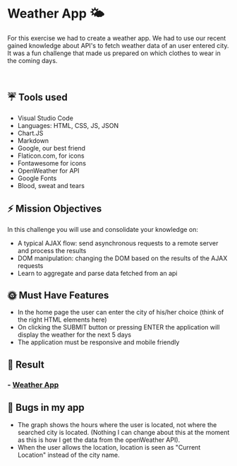 # Weather App 🌤

For this exercise we had to create a weather app. We had to use our recent gained knowledge about API's to fetch weather data of an user entered city. It was a fun challenge that made us prepared on which clothes to wear in the coming days.

<br>

## ☔  Tools used 
- Visual Studio Code 
- Languages: HTML, CSS, JS, JSON
- Chart.JS
- Markdown
- Google, our best friend
- Flaticon.com, for icons
- Fontawesome for icons
- OpenWeather for API
- Google Fonts
- Blood, sweat and tears


## ⚡️ Mission Objectives
In this challenge you will use and consolidate your knowledge on:

* A typical AJAX flow: send asynchronous requests to a remote server and process the results
* DOM manipulation: changing the DOM based on the results of the AJAX requests
* Learn to aggregate and parse data fetched from an api


## 🌞 Must Have Features 
* In the home page the user can enter the city of his/her choice (think of the right HTML elements here)
* On clicking the SUBMIT button or pressing ENTER the application will display the weather for the next 5 days
* The application must be responsive and mobile friendly
  

##  🌈 Result 
### - [Weather App](https://maureenoldyck.github.io/weather-app/ "weather-app")
 

  
## 🐞 Bugs in my app

- The graph shows the hours where the user is located, not where the searched city is located. (Nothing I can change about this at the moment as this is how I get the data from the openWeather API).
- When the user allows the location, location is seen as "Current Location" instead of the city name.


